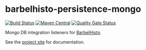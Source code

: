# barbelhisto-persistence-mongo
[![Build Status](https://travis-ci.org/projectbarbel/barbelhisto-persistence-mongo.svg?branch=master)](https://travis-ci.org/projectbarbel/barbelhisto-persistence-mongo)
[![Maven Central](https://img.shields.io/maven-central/v/org.projectbarbel/barbelhisto-persistence-mongo.svg)](https://search.maven.org/search?q=a:barbelhisto-persistence-mongo)
[![Quality Gate Status](https://sonarcloud.io/api/project_badges/measure?project=org.projectbarbel%3Abarbelhisto-persistence-mongo&metric=alert_status)](https://sonarcloud.io/dashboard?id=org.projectbarbel%3Abarbelhisto-persistence-mongo)

Mongo DB integration listeners for [BarbelHisto](https://github.com/projectbarbel/barbelhisto-core).

See the [project site](http://www.projectbarbel.org) for documentation.
